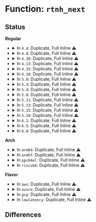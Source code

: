# Function: <code>rtnh_next</code>

## Status
<b>Regular</b>
<ul>
<li>
<details>
<summary>In <code>4.4</code>: Duplicate, Full Inline ⚠️</summary>

**Collision:** Static Duplication

**Inline:** Full

**Transformation:** False

**Instances:**

```
In net/ipv4/fib_semantics.c (ffffffff8179c6f7)
Location: include/net/nexthop.h:14
Inline: True
Inline callers:
  - net/ipv4/fib_semantics.c:fib_nh_match
  - net/ipv4/fib_semantics.c:fib_create_info
  - net/ipv4/fib_semantics.c:fib_create_info
```
```
In net/ipv6/route.c (ffffffff817d428a)
Location: include/net/nexthop.h:14
Inline: True
Inline callers:
  - net/ipv6/route.c:ip6_route_multipath_del
  - net/ipv6/route.c:ip6_route_multipath_add
```
</details>
</li>
<li>
<details>
<summary>In <code>4.8</code>: Duplicate, Full Inline ⚠️</summary>

**Collision:** Static Duplication

**Inline:** Full

**Transformation:** False

**Instances:**

```
In net/ipv4/fib_semantics.c (ffffffff8180a44a)
Location: include/net/nexthop.h:14
Inline: True
Inline callers:
  - net/ipv4/fib_semantics.c:fib_create_info
  - net/ipv4/fib_semantics.c:fib_create_info
  - net/ipv4/fib_semantics.c:fib_nh_match
```
```
In net/ipv4/ipmr.c (ffffffff818179c2)
Location: include/net/nexthop.h:14
Inline: True
Inline callers:
  - net/ipv4/ipmr.c:ipmr_rtm_route
```
```
In net/ipv6/route.c (ffffffff818419ea)
Location: include/net/nexthop.h:14
Inline: True
Inline callers:
  - net/ipv6/route.c:ip6_route_multipath_del
  - net/ipv6/route.c:ip6_route_multipath_add
```
</details>
</li>
<li>
<details>
<summary>In <code>4.10</code>: Duplicate, Full Inline ⚠️</summary>

**Collision:** Static Duplication

**Inline:** Full

**Transformation:** False

**Instances:**

```
In net/core/lwtunnel.c (ffffffff817d96e2)
Location: include/net/nexthop.h:14
Inline: True
Inline callers:
  - net/core/lwtunnel.c:lwtunnel_valid_encap_type_attr
```
```
In net/ipv4/fib_semantics.c (ffffffff8183b55a)
Location: include/net/nexthop.h:14
Inline: True
Inline callers:
  - net/ipv4/fib_semantics.c:fib_create_info
  - net/ipv4/fib_semantics.c:fib_create_info
  - net/ipv4/fib_semantics.c:fib_nh_match
```
```
In net/ipv4/ipmr.c (ffffffff8184922f)
Location: include/net/nexthop.h:14
Inline: True
Inline callers:
  - net/ipv4/ipmr.c:ipmr_rtm_route
```
```
In net/ipv6/route.c (ffffffff8187386a)
Location: include/net/nexthop.h:14
Inline: True
Inline callers:
  - net/ipv6/route.c:ip6_route_multipath_del
  - net/ipv6/route.c:ip6_route_multipath_add
```
</details>
</li>
<li>
<details>
<summary>In <code>4.13</code>: Duplicate, Full Inline ⚠️</summary>

**Collision:** Static Duplication

**Inline:** Full

**Transformation:** False

**Instances:**

```
In net/core/lwtunnel.c (ffffffff817f8b30)
Location: include/net/nexthop.h:14
Inline: True
Inline callers:
  - net/core/lwtunnel.c:lwtunnel_valid_encap_type_attr
```
```
In net/ipv4/fib_semantics.c (ffffffff8185ce4e)
Location: include/net/nexthop.h:14
Inline: True
Inline callers:
  - net/ipv4/fib_semantics.c:fib_create_info
  - net/ipv4/fib_semantics.c:fib_create_info
  - net/ipv4/fib_semantics.c:fib_nh_match
```
```
In net/ipv4/ipmr.c (ffffffff8186c7fb)
Location: include/net/nexthop.h:14
Inline: True
Inline callers:
  - net/ipv4/ipmr.c:ipmr_rtm_route
```
```
In net/ipv6/route.c (ffffffff8189ae91)
Location: include/net/nexthop.h:14
Inline: True
Inline callers:
  - net/ipv6/route.c:ip6_route_multipath_del
  - net/ipv6/route.c:ip6_route_multipath_add
```
</details>
</li>
<li>
<details>
<summary>In <code>4.15</code>: Duplicate, Full Inline ⚠️</summary>

**Collision:** Static Duplication

**Inline:** Full

**Transformation:** False

**Instances:**

```
In net/core/lwtunnel.c (ffffffff81876410)
Location: include/net/nexthop.h:15
Inline: True
Inline callers:
  - net/core/lwtunnel.c:lwtunnel_valid_encap_type_attr
```
```
In net/ipv4/fib_semantics.c (ffffffff818dce6e)
Location: include/net/nexthop.h:15
Inline: True
Inline callers:
  - net/ipv4/fib_semantics.c:fib_create_info
  - net/ipv4/fib_semantics.c:fib_create_info
  - net/ipv4/fib_semantics.c:fib_nh_match
```
```
In net/ipv4/ipmr.c (ffffffff818ed0e1)
Location: include/net/nexthop.h:15
Inline: True
Inline callers:
  - net/ipv4/ipmr.c:ipmr_rtm_route
```
```
In net/ipv6/route.c (ffffffff8191be81)
Location: include/net/nexthop.h:15
Inline: True
Inline callers:
  - net/ipv6/route.c:ip6_route_multipath_del
  - net/ipv6/route.c:ip6_route_multipath_add
```
</details>
</li>
<li>
<details>
<summary>In <code>4.18</code>: Duplicate, Full Inline ⚠️</summary>

**Collision:** Static Duplication

**Inline:** Full

**Transformation:** False

**Instances:**

```
In net/core/lwtunnel.c (ffffffff818c7b56)
Location: include/net/nexthop.h:15
Inline: True
```
```
In net/ipv4/fib_semantics.c (ffffffff819339f5)
Location: include/net/nexthop.h:15
Inline: True
Inline callers:
  - net/ipv4/fib_semantics.c:fib_create_info
  - net/ipv4/fib_semantics.c:fib_create_info
  - net/ipv4/fib_semantics.c:fib_nh_match
```
```
In net/ipv4/ipmr.c (ffffffff8194308c)
Location: include/net/nexthop.h:15
Inline: True
Inline callers:
  - net/ipv4/ipmr.c:ipmr_rtm_route
```
```
In net/ipv6/route.c (ffffffff81974747)
Location: include/net/nexthop.h:15
Inline: True
Inline callers:
  - net/ipv6/route.c:ip6_route_multipath_del
  - net/ipv6/route.c:ip6_route_multipath_add
```
</details>
</li>
<li>
<details>
<summary>In <code>5.0</code>: Duplicate, Full Inline ⚠️</summary>

**Collision:** Static Duplication

**Inline:** Full

**Transformation:** False

**Instances:**

```
In net/core/lwtunnel.c (ffffffff818f0cb6)
Location: include/net/nexthop.h:15
Inline: True
```
```
In net/ipv4/fib_semantics.c (ffffffff81962ee8)
Location: include/net/nexthop.h:15
Inline: True
Inline callers:
  - net/ipv4/fib_semantics.c:fib_create_info
  - net/ipv4/fib_semantics.c:fib_create_info
  - net/ipv4/fib_semantics.c:fib_nh_match
```
```
In net/ipv4/ipmr.c (ffffffff8197321e)
Location: include/net/nexthop.h:15
Inline: True
Inline callers:
  - net/ipv4/ipmr.c:ipmr_rtm_route
```
```
In net/ipv6/route.c (ffffffff819aa017)
Location: include/net/nexthop.h:15
Inline: True
Inline callers:
  - net/ipv6/route.c:ip6_route_multipath_del
  - net/ipv6/route.c:ip6_route_multipath_add
```
</details>
</li>
<li>
<details>
<summary>In <code>5.3</code>: Duplicate, Full Inline ⚠️</summary>

**Collision:** Static Duplication

**Inline:** Full

**Transformation:** False

**Instances:**

```
In net/core/lwtunnel.c (ffffffff819423ca)
Location: include/net/rtnh.h:15
Inline: True
Inline callers:
  - net/core/lwtunnel.c:lwtunnel_valid_encap_type_attr
```
```
In net/ipv4/fib_semantics.c (ffffffff819c8e6c)
Location: include/net/rtnh.h:15
Inline: True
Inline callers:
  - net/ipv4/fib_semantics.c:fib_create_info
  - net/ipv4/fib_semantics.c:fib_nh_match
  - net/ipv4/fib_semantics.c:fib_get_nhs
```
```
In net/ipv4/ipmr.c (ffffffff819dcd1b)
Location: include/net/rtnh.h:15
Inline: True
Inline callers:
  - net/ipv4/ipmr.c:ipmr_rtm_route
```
```
In net/ipv6/route.c (ffffffff81a1895f)
Location: include/net/rtnh.h:15
Inline: True
Inline callers:
  - net/ipv6/route.c:ip6_route_multipath_del
  - net/ipv6/route.c:ip6_route_multipath_add
```
</details>
</li>
<li>
<details>
<summary>In <code>5.4</code>: Duplicate, Full Inline ⚠️</summary>

**Collision:** Static Duplication

**Inline:** Full

**Transformation:** False

**Instances:**

```
In net/core/lwtunnel.c (ffffffff819772fa)
Location: include/net/rtnh.h:15
Inline: True
Inline callers:
  - net/core/lwtunnel.c:lwtunnel_valid_encap_type_attr
```
```
In net/ipv4/fib_semantics.c (ffffffff819ffa2c)
Location: include/net/rtnh.h:15
Inline: True
Inline callers:
  - net/ipv4/fib_semantics.c:fib_create_info
  - net/ipv4/fib_semantics.c:fib_nh_match
  - net/ipv4/fib_semantics.c:fib_get_nhs
```
```
In net/ipv4/ipmr.c (ffffffff81a13d84)
Location: include/net/rtnh.h:15
Inline: True
Inline callers:
  - net/ipv4/ipmr.c:ipmr_rtm_route
```
```
In net/ipv6/route.c (ffffffff81a4f5bf)
Location: include/net/rtnh.h:15
Inline: True
Inline callers:
  - net/ipv6/route.c:ip6_route_multipath_del
  - net/ipv6/route.c:ip6_route_multipath_add
```
</details>
</li>
<li>
<details>
<summary>In <code>5.8</code>: Duplicate, Full Inline ⚠️</summary>

**Collision:** Static Duplication

**Inline:** Full

**Transformation:** False

**Instances:**

```
In net/core/lwtunnel.c (ffffffff81a4c0ea)
Location: include/net/rtnh.h:15
Inline: True
Inline callers:
  - net/core/lwtunnel.c:lwtunnel_valid_encap_type_attr
```
```
In net/ipv4/fib_semantics.c (ffffffff81aeefb9)
Location: include/net/rtnh.h:15
Inline: True
Inline callers:
  - net/ipv4/fib_semantics.c:fib_create_info
  - net/ipv4/fib_semantics.c:fib_nh_match
  - net/ipv4/fib_semantics.c:fib_get_nhs
```
```
In net/ipv4/ipmr.c (ffffffff81b00ae0)
Location: include/net/rtnh.h:15
Inline: True
```
```
In net/ipv6/route.c (ffffffff81b46cff)
Location: include/net/rtnh.h:15
Inline: True
Inline callers:
  - net/ipv6/route.c:ip6_route_multipath_del
  - net/ipv6/route.c:ip6_route_multipath_add
```
</details>
</li>
<li>
<details>
<summary>In <code>5.11</code>: Duplicate, Full Inline ⚠️</summary>

**Collision:** Static Duplication

**Inline:** Full

**Transformation:** False

**Instances:**

```
In net/core/lwtunnel.c (ffffffff81a51d1a)
Location: include/net/rtnh.h:15
Inline: True
Inline callers:
  - net/core/lwtunnel.c:lwtunnel_valid_encap_type_attr
```
```
In net/ipv4/fib_semantics.c (ffffffff81afbf35)
Location: include/net/rtnh.h:15
Inline: True
Inline callers:
  - net/ipv4/fib_semantics.c:fib_create_info
  - net/ipv4/fib_semantics.c:fib_nh_match
  - net/ipv4/fib_semantics.c:fib_get_nhs
```
```
In net/ipv4/ipmr.c (ffffffff81b0ebc0)
Location: include/net/rtnh.h:15
Inline: True
```
```
In net/ipv6/route.c (ffffffff81b558ff)
Location: include/net/rtnh.h:15
Inline: True
Inline callers:
  - net/ipv6/route.c:ip6_route_multipath_del
  - net/ipv6/route.c:ip6_route_multipath_add
```
</details>
</li>
<li>
<details>
<summary>In <code>5.13</code>: Duplicate, Full Inline ⚠️</summary>

**Collision:** Static Duplication

**Inline:** Full

**Transformation:** False

**Instances:**

```
In net/core/lwtunnel.c (ffffffff81a3761a)
Location: include/net/rtnh.h:15
Inline: True
Inline callers:
  - net/core/lwtunnel.c:lwtunnel_valid_encap_type_attr
```
```
In net/ipv4/fib_semantics.c (ffffffff81ae770f)
Location: include/net/rtnh.h:15
Inline: True
Inline callers:
  - net/ipv4/fib_semantics.c:fib_create_info
  - net/ipv4/fib_semantics.c:fib_nh_match
  - net/ipv4/fib_semantics.c:fib_get_nhs
```
```
In net/ipv4/ipmr.c (ffffffff81afc8b0)
Location: include/net/rtnh.h:15
Inline: True
```
```
In net/ipv6/route.c (ffffffff81b4350f)
Location: include/net/rtnh.h:15
Inline: True
Inline callers:
  - net/ipv6/route.c:ip6_route_multipath_del
  - net/ipv6/route.c:ip6_route_multipath_add
```
</details>
</li>
<li>
<details>
<summary>In <code>5.15</code>: Duplicate, Full Inline ⚠️</summary>

**Collision:** Static Duplication

**Inline:** Full

**Transformation:** False

**Instances:**

```
In net/core/lwtunnel.c (ffffffff81aed30a)
Location: include/net/rtnh.h:15
Inline: True
Inline callers:
  - net/core/lwtunnel.c:lwtunnel_valid_encap_type_attr
```
```
In net/ipv4/fib_semantics.c (ffffffff81ba7581)
Location: include/net/rtnh.h:15
Inline: True
Inline callers:
  - net/ipv4/fib_semantics.c:fib_create_info
  - net/ipv4/fib_semantics.c:fib_nh_match
  - net/ipv4/fib_semantics.c:fib_get_nhs
```
```
In net/ipv4/ipmr.c (ffffffff81bbdfdf)
Location: include/net/rtnh.h:15
Inline: True
```
```
In net/ipv6/route.c (ffffffff81c0a082)
Location: include/net/rtnh.h:15
Inline: True
Inline callers:
  - net/ipv6/route.c:ip6_route_multipath_del
  - net/ipv6/route.c:ip6_route_multipath_add
```
</details>
</li>
<li>
<details>
<summary>In <code>5.19</code>: Duplicate, Full Inline ⚠️</summary>

**Collision:** Static Duplication

**Inline:** Full

**Transformation:** False

**Instances:**

```
In net/core/lwtunnel.c (ffffffff81c6ff87)
Location: include/net/rtnh.h:15
Inline: True
Inline callers:
  - net/core/lwtunnel.c:lwtunnel_valid_encap_type_attr
```
```
In net/ipv4/fib_semantics.c (ffffffff81d3a441)
Location: include/net/rtnh.h:15
Inline: True
Inline callers:
  - net/ipv4/fib_semantics.c:fib_create_info
  - net/ipv4/fib_semantics.c:fib_nh_match
  - net/ipv4/fib_semantics.c:fib_get_nhs
```
```
In net/ipv4/ipmr.c (ffffffff81d52aab)
Location: include/net/rtnh.h:15
Inline: True
```
```
In net/ipv6/route.c (ffffffff81da45c7)
Location: include/net/rtnh.h:15
Inline: True
Inline callers:
  - net/ipv6/route.c:ip6_route_multipath_del
  - net/ipv6/route.c:ip6_route_multipath_add
```
</details>
</li>
<li>
<details>
<summary>In <code>6.2</code>: Duplicate, Full Inline ⚠️</summary>

**Collision:** Static Duplication

**Inline:** Full

**Transformation:** False

**Instances:**

```
In net/core/lwtunnel.c (ffffffff81e27ed7)
Location: include/net/rtnh.h:15
Inline: True
Inline callers:
  - net/core/lwtunnel.c:lwtunnel_valid_encap_type_attr
```
```
In net/ipv4/fib_semantics.c (ffffffff81f02da1)
Location: include/net/rtnh.h:15
Inline: True
Inline callers:
  - net/ipv4/fib_semantics.c:fib_create_info
  - net/ipv4/fib_semantics.c:fib_nh_match
  - net/ipv4/fib_semantics.c:fib_get_nhs
```
```
In net/ipv4/ipmr.c (ffffffff81f1cdde)
Location: include/net/rtnh.h:15
Inline: True
```
```
In net/ipv6/route.c (ffffffff81f73a37)
Location: include/net/rtnh.h:15
Inline: True
Inline callers:
  - net/ipv6/route.c:ip6_route_multipath_del
  - net/ipv6/route.c:ip6_route_multipath_add
```
</details>
</li>
<li>
<details>
<summary>In <code>6.5</code>: Duplicate, Full Inline ⚠️</summary>

**Collision:** Static Duplication

**Inline:** Full

**Transformation:** False

**Instances:**

```
In net/core/lwtunnel.c (ffffffff81e9d4e7)
Location: include/net/rtnh.h:15
Inline: True
Inline callers:
  - net/core/lwtunnel.c:lwtunnel_valid_encap_type_attr
```
```
In net/ipv4/fib_semantics.c (ffffffff81f622c5)
Location: include/net/rtnh.h:15
Inline: True
Inline callers:
  - net/ipv4/fib_semantics.c:fib_create_info
  - net/ipv4/fib_semantics.c:fib_nh_match
  - net/ipv4/fib_semantics.c:fib_get_nhs
```
```
In net/ipv4/ipmr.c (ffffffff81f7c8ae)
Location: include/net/rtnh.h:15
Inline: True
```
```
In net/ipv6/route.c (ffffffff81fd3b17)
Location: include/net/rtnh.h:15
Inline: True
Inline callers:
  - net/ipv6/route.c:ip6_route_multipath_del
  - net/ipv6/route.c:ip6_route_multipath_add
```
</details>
</li>
<li>
<details>
<summary>In <code>6.8</code>: Duplicate, Full Inline ⚠️</summary>

**Collision:** Static Duplication

**Inline:** Full

**Transformation:** False

**Instances:**

```
In net/core/lwtunnel.c (ffffffff81f5fc69)
Location: include/net/rtnh.h:15
Inline: True
Inline callers:
  - net/core/lwtunnel.c:lwtunnel_valid_encap_type_attr
```
```
In net/ipv4/fib_semantics.c (ffffffff82028895)
Location: include/net/rtnh.h:15
Inline: True
Inline callers:
  - net/ipv4/fib_semantics.c:fib_create_info
  - net/ipv4/fib_semantics.c:fib_nh_match
  - net/ipv4/fib_semantics.c:fib_get_nhs
```
```
In net/ipv4/ipmr.c (ffffffff82042fa5)
Location: include/net/rtnh.h:15
Inline: True
```
```
In net/ipv6/route.c (ffffffff820a1428)
Location: include/net/rtnh.h:15
Inline: True
Inline callers:
  - net/ipv6/route.c:ip6_route_multipath_del
  - net/ipv6/route.c:ip6_route_multipath_add
```
</details>
</li>
</ul>
<b>Arch</b>
<ul>
<li>
<details>
<summary>In <code>arm64</code>: Duplicate, Full Inline ⚠️</summary>

**Collision:** Static Duplication

**Inline:** Full

**Transformation:** False

**Instances:**

```
In net/core/lwtunnel.c (ffff800010c1dc78)
Location: include/net/rtnh.h:15
Inline: True
Inline callers:
  - net/core/lwtunnel.c:lwtunnel_valid_encap_type_attr
```
```
In net/ipv4/fib_semantics.c (ffff800010cb8010)
Location: include/net/rtnh.h:15
Inline: True
Inline callers:
  - net/ipv4/fib_semantics.c:fib_create_info
  - net/ipv4/fib_semantics.c:fib_nh_match
  - net/ipv4/fib_semantics.c:fib_get_nhs
```
```
In net/ipv4/ipmr.c (ffff800010cce3b4)
Location: include/net/rtnh.h:15
Inline: True
Inline callers:
  - net/ipv4/ipmr.c:ipmr_rtm_route
```
```
In net/ipv6/route.c (ffff800010d10e10)
Location: include/net/rtnh.h:15
Inline: True
Inline callers:
  - net/ipv6/route.c:ip6_route_multipath_del
  - net/ipv6/route.c:ip6_route_multipath_add
```
</details>
</li>
<li>
<details>
<summary>In <code>armhf</code>: Duplicate, Full Inline ⚠️</summary>

**Collision:** Static Duplication

**Inline:** Full

**Transformation:** False

**Instances:**

```
In net/core/lwtunnel.c (c0d358f4)
Location: include/net/rtnh.h:15
Inline: True
Inline callers:
  - net/core/lwtunnel.c:lwtunnel_valid_encap_type_attr
```
```
In net/ipv4/fib_semantics.c (c0dc33f0)
Location: include/net/rtnh.h:15
Inline: True
Inline callers:
  - net/ipv4/fib_semantics.c:fib_create_info
  - net/ipv4/fib_semantics.c:fib_create_info
  - net/ipv4/fib_semantics.c:fib_nh_match
```
```
In net/ipv4/ipmr.c (c0dd9484)
Location: include/net/rtnh.h:15
Inline: True
Inline callers:
  - net/ipv4/ipmr.c:ipmr_rtm_route
```
```
In net/ipv6/route.c (c0e19094)
Location: include/net/rtnh.h:15
Inline: True
Inline callers:
  - net/ipv6/route.c:ip6_route_multipath_del
  - net/ipv6/route.c:ip6_route_multipath_add
```
</details>
</li>
<li>
<details>
<summary>In <code>ppc64el</code>: Duplicate, Full Inline ⚠️</summary>

**Collision:** Static Duplication

**Inline:** Full

**Transformation:** False

**Instances:**

```
In net/core/lwtunnel.c (c000000000d0f200)
Location: include/net/rtnh.h:15
Inline: True
Inline callers:
  - net/core/lwtunnel.c:lwtunnel_valid_encap_type_attr
```
```
In net/ipv4/fib_semantics.c (c000000000dd0874)
Location: include/net/rtnh.h:15
Inline: True
Inline callers:
  - net/ipv4/fib_semantics.c:fib_create_info
  - net/ipv4/fib_semantics.c:fib_nh_match
  - net/ipv4/fib_semantics.c:fib_get_nhs
```
```
In net/ipv4/ipmr.c (c000000000deb004)
Location: include/net/rtnh.h:15
Inline: True
Inline callers:
  - net/ipv4/ipmr.c:ipmr_rtm_route
```
```
In net/ipv6/route.c (c000000000e3fc3c)
Location: include/net/rtnh.h:15
Inline: True
Inline callers:
  - net/ipv6/route.c:ip6_route_multipath_del
  - net/ipv6/route.c:ip6_route_multipath_add
```
</details>
</li>
<li>
<details>
<summary>In <code>riscv64</code>: Duplicate, Full Inline ⚠️</summary>

**Collision:** Static Duplication

**Inline:** Full

**Transformation:** False

**Instances:**

```
In net/core/lwtunnel.c (ffffffe0007977fc)
Location: include/net/rtnh.h:15
Inline: True
Inline callers:
  - net/core/lwtunnel.c:lwtunnel_valid_encap_type_attr
```
```
In net/ipv4/fib_semantics.c (ffffffe00080f038)
Location: include/net/rtnh.h:15
Inline: True
Inline callers:
  - net/ipv4/fib_semantics.c:fib_create_info
  - net/ipv4/fib_semantics.c:fib_nh_match
  - net/ipv4/fib_semantics.c:fib_get_nhs
```
```
In net/ipv4/ipmr.c (ffffffe0008206d8)
Location: include/net/rtnh.h:15
Inline: True
Inline callers:
  - net/ipv4/ipmr.c:ipmr_rtm_route
```
```
In net/ipv6/route.c (ffffffe00085838e)
Location: include/net/rtnh.h:15
Inline: True
Inline callers:
  - net/ipv6/route.c:ip6_route_multipath_del
  - net/ipv6/route.c:ip6_route_multipath_add
```
</details>
</li>
</ul>
<b>Flavor</b>
<ul>
<li>
<details>
<summary>In <code>aws</code>: Duplicate, Full Inline ⚠️</summary>

**Collision:** Static Duplication

**Inline:** Full

**Transformation:** False

**Instances:**

```
In net/core/lwtunnel.c (ffffffff8191716a)
Location: include/net/rtnh.h:15
Inline: True
Inline callers:
  - net/core/lwtunnel.c:lwtunnel_valid_encap_type_attr
```
```
In net/ipv4/fib_semantics.c (ffffffff8199f7cc)
Location: include/net/rtnh.h:15
Inline: True
Inline callers:
  - net/ipv4/fib_semantics.c:fib_create_info
  - net/ipv4/fib_semantics.c:fib_nh_match
  - net/ipv4/fib_semantics.c:fib_get_nhs
```
```
In net/ipv4/ipmr.c (ffffffff819b350b)
Location: include/net/rtnh.h:15
Inline: True
Inline callers:
  - net/ipv4/ipmr.c:ipmr_rtm_route
```
```
In net/ipv6/route.c (ffffffff819eec4f)
Location: include/net/rtnh.h:15
Inline: True
Inline callers:
  - net/ipv6/route.c:ip6_route_multipath_del
  - net/ipv6/route.c:ip6_route_multipath_add
```
</details>
</li>
<li>
<details>
<summary>In <code>azure</code>: Duplicate, Full Inline ⚠️</summary>

**Collision:** Static Duplication

**Inline:** Full

**Transformation:** False

**Instances:**

```
In net/core/lwtunnel.c (ffffffff818d0f1a)
Location: include/net/rtnh.h:15
Inline: True
Inline callers:
  - net/core/lwtunnel.c:lwtunnel_valid_encap_type_attr
```
```
In net/ipv4/fib_semantics.c (ffffffff8195928c)
Location: include/net/rtnh.h:15
Inline: True
Inline callers:
  - net/ipv4/fib_semantics.c:fib_create_info
  - net/ipv4/fib_semantics.c:fib_nh_match
  - net/ipv4/fib_semantics.c:fib_get_nhs
```
```
In net/ipv4/ipmr.c (ffffffff8196fb3b)
Location: include/net/rtnh.h:15
Inline: True
Inline callers:
  - net/ipv4/ipmr.c:ipmr_rtm_route
```
```
In net/ipv6/route.c (ffffffff819aba0f)
Location: include/net/rtnh.h:15
Inline: True
Inline callers:
  - net/ipv6/route.c:ip6_route_multipath_del
  - net/ipv6/route.c:ip6_route_multipath_add
```
</details>
</li>
<li>
<details>
<summary>In <code>gcp</code>: Duplicate, Full Inline ⚠️</summary>

**Collision:** Static Duplication

**Inline:** Full

**Transformation:** False

**Instances:**

```
In net/core/lwtunnel.c (ffffffff819682fa)
Location: include/net/rtnh.h:15
Inline: True
Inline callers:
  - net/core/lwtunnel.c:lwtunnel_valid_encap_type_attr
```
```
In net/ipv4/fib_semantics.c (ffffffff81a0a06c)
Location: include/net/rtnh.h:15
Inline: True
Inline callers:
  - net/ipv4/fib_semantics.c:fib_create_info
  - net/ipv4/fib_semantics.c:fib_nh_match
  - net/ipv4/fib_semantics.c:fib_get_nhs
```
```
In net/ipv4/ipmr.c (ffffffff81a1ddab)
Location: include/net/rtnh.h:15
Inline: True
Inline callers:
  - net/ipv4/ipmr.c:ipmr_rtm_route
```
```
In net/ipv6/route.c (ffffffff81a596cf)
Location: include/net/rtnh.h:15
Inline: True
Inline callers:
  - net/ipv6/route.c:ip6_route_multipath_del
  - net/ipv6/route.c:ip6_route_multipath_add
```
</details>
</li>
<li>
<details>
<summary>In <code>lowlatency</code>: Duplicate, Full Inline ⚠️</summary>

**Collision:** Static Duplication

**Inline:** Full

**Transformation:** False

**Instances:**

```
In net/core/lwtunnel.c (ffffffff8198a5ba)
Location: include/net/rtnh.h:15
Inline: True
Inline callers:
  - net/core/lwtunnel.c:lwtunnel_valid_encap_type_attr
```
```
In net/ipv4/fib_semantics.c (ffffffff81a1484c)
Location: include/net/rtnh.h:15
Inline: True
Inline callers:
  - net/ipv4/fib_semantics.c:fib_create_info
  - net/ipv4/fib_semantics.c:fib_nh_match
  - net/ipv4/fib_semantics.c:fib_get_nhs
```
```
In net/ipv4/ipmr.c (ffffffff81a29074)
Location: include/net/rtnh.h:15
Inline: True
Inline callers:
  - net/ipv4/ipmr.c:ipmr_rtm_route
```
```
In net/ipv6/route.c (ffffffff81a6590f)
Location: include/net/rtnh.h:15
Inline: True
Inline callers:
  - net/ipv6/route.c:ip6_route_multipath_del
  - net/ipv6/route.c:ip6_route_multipath_add
```
</details>
</li>
</ul>

## Differences

